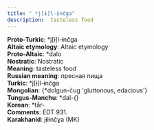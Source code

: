 ```yaml
---
title: " *j[ɨ]l-ɨnčga"
description:  tasteless food
---
```


<strong>Proto-Turkic</strong>:  *j[ɨ]l-ɨnčga<br>
<strong>Altaic etymology</strong>:  Altaic etymology<br>
<strong> Proto-Altaic</strong>:  *dalo<br>
<strong>Nostratic</strong>:  Nostratic<br>
<strong>Meaning</strong>:  tasteless food<br>
<strong>Russian meaning</strong>:  пресная пища<br>
<strong>Turkic</strong>:  *j[ɨ]l-ɨnčga<br>
<strong>Mongolian</strong>:  {*dolgun-čug 'gluttonous, edacious'}<br>
<strong>Tungus-Manchu</strong>:  *dal-{}<br>
<strong>Korean</strong>:  *tằr-<br>
<strong>Comments</strong>:  EDT 931.<br>
<strong>Karakhanid</strong>:  jɨlɨnčɣa (MK)<br>


